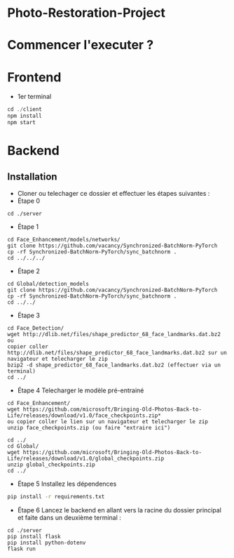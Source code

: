 # Photo-Restoration-Project

# Commencer l'executer ? 

# Frontend

- 1er terminal 

```js
cd ./client  
npm install  
npm start
```

# Backend 

## Installation

- Cloner ou telechager ce dossier et effectuer les étapes suivantes : 
- Étape 0
```
cd ./server
```
- Étape 1 
```
cd Face_Enhancement/models/networks/
git clone https://github.com/vacancy/Synchronized-BatchNorm-PyTorch
cp -rf Synchronized-BatchNorm-PyTorch/sync_batchnorm .
cd ../../../
```

- Étape 2
```
cd Global/detection_models
git clone https://github.com/vacancy/Synchronized-BatchNorm-PyTorch
cp -rf Synchronized-BatchNorm-PyTorch/sync_batchnorm .
cd ../../
```

- Étape 3

```
cd Face_Detection/
wget http://dlib.net/files/shape_predictor_68_face_landmarks.dat.bz2 
ou
copier coller http://dlib.net/files/shape_predictor_68_face_landmarks.dat.bz2 sur un navigateur et telecharger le zip
bzip2 -d shape_predictor_68_face_landmarks.dat.bz2 (effectuer via un terminal)
cd ../
```
- Étape 4
Telecharger le modèle pré-entrainé 
```
cd Face_Enhancement/
wget https://github.com/microsoft/Bringing-Old-Photos-Back-to-Life/releases/download/v1.0/face_checkpoints.zip*
ou copier coller le lien sur un navigateur et telecharger le zip
unzip face_checkpoints.zip (ou faire "extraire ici")

cd ../
cd Global/
wget https://github.com/microsoft/Bringing-Old-Photos-Back-to-Life/releases/download/v1.0/global_checkpoints.zip
unzip global_checkpoints.zip
cd ../
```

- Étape 5
Installez les dépendences

```bash
pip install -r requirements.txt
```

- Étape 6
Lancez le backend en allant vers la racine du dossier principal et faite dans un deuxième terminal : 

```
cd ./server
pip install flask
pip install python-dotenv
flask run
```





